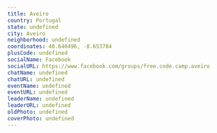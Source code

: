 ```yaml
---
title: Aveiro
country: Portugal
state: undefined
city: Aveiro
neighborhood: undefined
coordinates: 40.640496, -8.653784
plusCode: undefined
socialName: Facebook
socialURL: https://www.facebook.com/groups/free.code.camp.aveiro
chatName: undefined
chatURL: undefined
eventName: undefined
eventURL: undefined
leaderName: undefined
leaderURL: undefined
oldPhoto: undefined
coverPhoto: undefined
---
```

